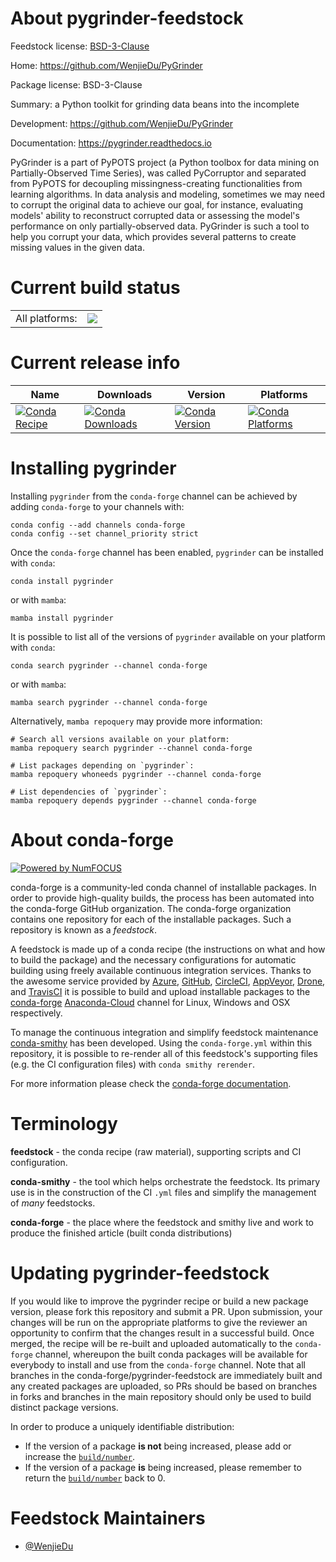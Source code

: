 About pygrinder-feedstock
=========================

Feedstock license: [BSD-3-Clause](https://github.com/conda-forge/pycorruptor-feedstock/blob/main/LICENSE.txt)

Home: https://github.com/WenjieDu/PyGrinder

Package license: BSD-3-Clause

Summary: a Python toolkit for grinding data beans into the incomplete

Development: https://github.com/WenjieDu/PyGrinder

Documentation: https://pygrinder.readthedocs.io

PyGrinder is a part of PyPOTS project (a Python toolbox for data mining on Partially-Observed Time Series),
was called PyCorruptor and separated from PyPOTS for decoupling missingness-creating functionalities from learning algorithms.
In data analysis and modeling, sometimes we may need to corrupt the original data to achieve our goal, for instance,
evaluating models' ability to reconstruct corrupted data or assessing the model's performance on only partially-observed data.
PyGrinder is such a tool to help you corrupt your data, which provides several patterns to create missing values in the given data.


Current build status
====================


<table><tr><td>All platforms:</td>
    <td>
      <a href="https://dev.azure.com/conda-forge/feedstock-builds/_build/latest?definitionId=18929&branchName=main">
        <img src="https://dev.azure.com/conda-forge/feedstock-builds/_apis/build/status/pycorruptor-feedstock?branchName=main">
      </a>
    </td>
  </tr>
</table>

Current release info
====================

| Name | Downloads | Version | Platforms |
| --- | --- | --- | --- |
| [![Conda Recipe](https://img.shields.io/badge/recipe-pygrinder-green.svg)](https://anaconda.org/conda-forge/pygrinder) | [![Conda Downloads](https://img.shields.io/conda/dn/conda-forge/pygrinder.svg)](https://anaconda.org/conda-forge/pygrinder) | [![Conda Version](https://img.shields.io/conda/vn/conda-forge/pygrinder.svg)](https://anaconda.org/conda-forge/pygrinder) | [![Conda Platforms](https://img.shields.io/conda/pn/conda-forge/pygrinder.svg)](https://anaconda.org/conda-forge/pygrinder) |

Installing pygrinder
====================

Installing `pygrinder` from the `conda-forge` channel can be achieved by adding `conda-forge` to your channels with:

```
conda config --add channels conda-forge
conda config --set channel_priority strict
```

Once the `conda-forge` channel has been enabled, `pygrinder` can be installed with `conda`:

```
conda install pygrinder
```

or with `mamba`:

```
mamba install pygrinder
```

It is possible to list all of the versions of `pygrinder` available on your platform with `conda`:

```
conda search pygrinder --channel conda-forge
```

or with `mamba`:

```
mamba search pygrinder --channel conda-forge
```

Alternatively, `mamba repoquery` may provide more information:

```
# Search all versions available on your platform:
mamba repoquery search pygrinder --channel conda-forge

# List packages depending on `pygrinder`:
mamba repoquery whoneeds pygrinder --channel conda-forge

# List dependencies of `pygrinder`:
mamba repoquery depends pygrinder --channel conda-forge
```


About conda-forge
=================

[![Powered by
NumFOCUS](https://img.shields.io/badge/powered%20by-NumFOCUS-orange.svg?style=flat&colorA=E1523D&colorB=007D8A)](https://numfocus.org)

conda-forge is a community-led conda channel of installable packages.
In order to provide high-quality builds, the process has been automated into the
conda-forge GitHub organization. The conda-forge organization contains one repository
for each of the installable packages. Such a repository is known as a *feedstock*.

A feedstock is made up of a conda recipe (the instructions on what and how to build
the package) and the necessary configurations for automatic building using freely
available continuous integration services. Thanks to the awesome service provided by
[Azure](https://azure.microsoft.com/en-us/services/devops/), [GitHub](https://github.com/),
[CircleCI](https://circleci.com/), [AppVeyor](https://www.appveyor.com/),
[Drone](https://cloud.drone.io/welcome), and [TravisCI](https://travis-ci.com/)
it is possible to build and upload installable packages to the
[conda-forge](https://anaconda.org/conda-forge) [Anaconda-Cloud](https://anaconda.org/)
channel for Linux, Windows and OSX respectively.

To manage the continuous integration and simplify feedstock maintenance
[conda-smithy](https://github.com/conda-forge/conda-smithy) has been developed.
Using the ``conda-forge.yml`` within this repository, it is possible to re-render all of
this feedstock's supporting files (e.g. the CI configuration files) with ``conda smithy rerender``.

For more information please check the [conda-forge documentation](https://conda-forge.org/docs/).

Terminology
===========

**feedstock** - the conda recipe (raw material), supporting scripts and CI configuration.

**conda-smithy** - the tool which helps orchestrate the feedstock.
                   Its primary use is in the construction of the CI ``.yml`` files
                   and simplify the management of *many* feedstocks.

**conda-forge** - the place where the feedstock and smithy live and work to
                  produce the finished article (built conda distributions)


Updating pygrinder-feedstock
============================

If you would like to improve the pygrinder recipe or build a new
package version, please fork this repository and submit a PR. Upon submission,
your changes will be run on the appropriate platforms to give the reviewer an
opportunity to confirm that the changes result in a successful build. Once
merged, the recipe will be re-built and uploaded automatically to the
`conda-forge` channel, whereupon the built conda packages will be available for
everybody to install and use from the `conda-forge` channel.
Note that all branches in the conda-forge/pygrinder-feedstock are
immediately built and any created packages are uploaded, so PRs should be based
on branches in forks and branches in the main repository should only be used to
build distinct package versions.

In order to produce a uniquely identifiable distribution:
 * If the version of a package **is not** being increased, please add or increase
   the [``build/number``](https://docs.conda.io/projects/conda-build/en/latest/resources/define-metadata.html#build-number-and-string).
 * If the version of a package **is** being increased, please remember to return
   the [``build/number``](https://docs.conda.io/projects/conda-build/en/latest/resources/define-metadata.html#build-number-and-string)
   back to 0.

Feedstock Maintainers
=====================

* [@WenjieDu](https://github.com/WenjieDu/)

